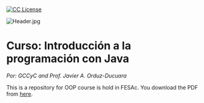 
<!-- badges -->
[license-badge]: https://img.shields.io/badge/Licencia-CC-orange
[license]: https://creativecommons.org/licenses/by-nc-sa/3.0/deed.es

[![CC License][license-badge]][license]

![Header.jpg](attachment:figs/Header.jpg)

# Curso: Introducción a la programación con Java

*Por: GCCyC and Prof. Javier A. Orduz-Ducuara*


This is a repository for OOP course is hold in FESAc. 
You download the PDF from [here](https://www.dropbox.com/s/cs3mtujdghvlkys/main.pdf?dl=0).

<!---

d6b1808dd7a13a80e90798e0ab1001fb4ec3234e

git@1f3b36368952:jaorduz/test1.git

## Exercise for the begginners
The student should read the following blogs:
- [7 secrets...](https://www.codementor.io/codementorteam/7-secrets-to-staying-motivated-when-learning-to-code-a2dy7hqar) 
- [To motivate myself...](https://www.quora.com/What-can-I-do-to-motivate-myself-for-programming-regularly-for-4-6-hours)

Now you can discuss with your classmates :stuck_out_tongue_winking_eye:.


Remember professor is not a :cop:, professor is a advisor who wants to discover different things about 
programming.

   Object                                                         |  Porcentage  |
------------------------------------------------------------------| -------------|
  First exam (11-16 march):                 | 30 %         |
  Second exam (06-10 may):                 | 30 %         |
  Final Project (13-17 may):                        | 20 %         |
  Laboratory jobs and class exercises:                            | 10 %         |
  Material, homeworks, SAE (web site) and code.org exercises |10 %          |
  

## Material
Check the link ([:link:](http://sae.acatlan.unam.mx/)) and log in (out).
Besides you can download the document used in the class 
[here](https://www.dropbox.com/s/b629jqs3aat7ohh/prgrmmng_II.pdf?dl=0).


## Homework (Section is building, the final version will be ready the monday at 9:00am)

Hi guys! In this part all of you will find the first homework. 

To start you have to read the next papers:
- Read the abstract and Introduction of this [paper](https://arxiv.org/pdf/1307.1719.pdf) (Identifying change patterns in software history)
- Read [The golden age of software architecture](https://ieeexplore.ieee.org/document/1605176/)
- Read the parts 1 and 2 of the [The History of Software Architecture - In the Eye of the Practitioner](https://arxiv.org/pdf/1806.04055.pdf)

Now you have to write a report (nice document!) about the importance and the impact of the software in the actual world. 
Print and bring the document next August 15th (wednesday) to discuss in the class. :+1: 

## Referencias
1. Ir [:link:](http://www.mis-algoritmos.com/)
--->
